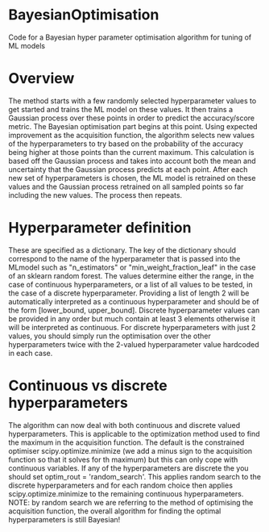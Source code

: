 # BayesianOptimisation
Code for a Bayesian hyper parameter optimisation algorithm for tuning of ML models

# Overview
The method starts with a few randomly selected hyperparameter values to get started and trains the ML model on these values. 
It then trains a Gaussian process over these points in order to predict the accuracy/score metric. The Bayesian optimisation part begins at this point. Using expected improvement as the acquisition function, the algorithm selects new values of the hyperparameters to try based on the probability of the accuracy being higher at those points than the current maximum. This calculation is based off the Gaussian process and takes into account both the mean and uncertainty that the Gaussian process predicts at each point. After each new set of hyperparameters is chosen, the ML model is retrained on these values and the Gaussian process retrained on all sampled points so far including the new values. The process then repeats. 

# Hyperparameter definition
These are specified as a dictionary. The key of the dictionary should correspond to the name of the hyperparameter that is passed into the MLmodel such as "n_estimators" or "min_weight_fraction_leaf" in the case of an sklearn random forest. The values determine either the range, in the case of continuous hyperparameters, or a list of all values to be tested, in the case of a discrete hyperparameter. Providing a list of length 2 will be automatically interpreted as a continuous hyperparameter and should be of the form [lower_bound, upper_bound]. Discrete hyperparameter values can be provided in any order but much contain at least 3 elements otherwise it will be interpreted as continuous. For discrete hyperparameters with just 2 values, you should simply run the optimisation over the other hyperparameters twice with the 2-valued hyperparameter value hardcoded in each case.

# Continuous vs discrete hyperparameters
The algorithm can now deal with both continuous and discrete valued hyperparameters. This is applicable to the optimization method used to find the maximum in the acquisition function. The default is the constrained optimiser scipy.optimize.minimize (we add a minus sign to the acquisition function so that it solves for th maximum) but this can only cope with continuous variables. If any of the hyperparameters are discrete the you should set optim_rout = 'random_search'. This applies random search to the discrete hyperparameters and for each random choice then applies scipy.optimize.minimize to the remaining continuous hyperparameters. NOTE: by random search we are referring to the method of optimising the acquisition function, the overall algorithm for finding the optimal hyperparameters is still Bayesian!
